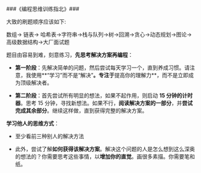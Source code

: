 ###《编程思维训练指北》###

大致的刷题顺序应该如下:

数组-> 链表-> 哈希表->字符串->栈与队列->树->回溯->贪心->动态规划->图论->高级数据结构->大厂面试题



题目由容易到难，刻意练习，**先思考解决方案再编程**：

* **第一阶段**：先解决简单的问题，然后尝试每天学习一个，直到养成习惯。请注意，我使用**“学习”而不是“解决”**。专注于**提高你的理解力**，而不是立即成为顶级解决者。

* **第二阶段**：首先尝试所有明显的想法，如果不起作用，则启动 **15 分钟的计时器**。思考 15 分钟，寻找新想法。如果不行，**阅读解决方案的一部分**，并**尝试完成其余部分**。继续这样做，直到获得完整的解决方案。



**学习他人的思维方式**：

* 至少看前三种别人的解决方法

* 此外，尝试了解**如何获得该解决方案**。解决这个问题的人是怎么想到这么深奥的想法的？你需要思考这些事情，以**增加你的直觉**。画很多素描。你需要笔和纸。
